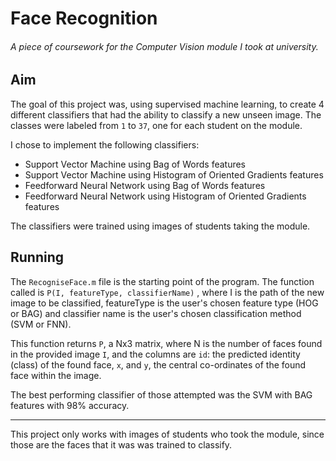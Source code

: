 # Face Recognition


###### A piece of coursework for the Computer Vision module I took at university.

## Aim

The goal of this project was, using supervised machine learning, to create 4 different classifiers that had the ability to classify a new unseen image. The classes were labeled from `1` to `37`, one for each student on the module.

I chose to implement the following classifiers:

- Support Vector Machine using Bag of Words features
- Support Vector Machine using Histogram of Oriented Gradients features
- Feedforward Neural Network using Bag of Words features
- Feedforward Neural Network using Histogram of Oriented Gradients features

The classifiers were trained using images of students taking the module.

## Running
The `RecogniseFace.m` file is the starting point of the program. The function called is `P(I, featureType, classifierName)`
, where I is the path of the new image to be classified, featureType is the user's chosen feature type (HOG or BAG) and classifier name is the user's chosen classification method (SVM or FNN).

This function returns `P`, a Nx3 matrix, where N is the number of faces found in the provided image `I`, and the columns are `id`: the predicted identity (class) of the found face, `x`, and `y`, the central co-ordinates of the found face within the image.

The best performing classifier of those attempted was the SVM with BAG features with 98% accuracy.

---

This project only works with images of students who took the module, since those are the faces that it was was trained to classify.
